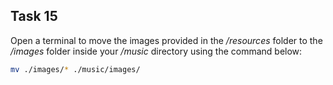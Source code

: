 ## Task 15
Open a terminal to move the images provided in the */resources* folder to the */images* folder inside your */music* directory using the command below: 

```bash
mv ./images/* ./music/images/
```
